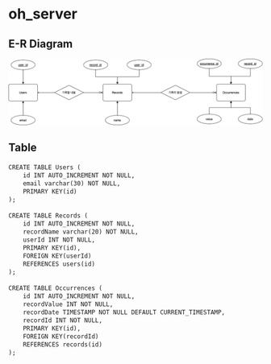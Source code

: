 # oh_server

## E-R Diagram

![E-R Diagram](https://github.com/MyNameIsTaeYeong/oh_server/blob/main/ER%20Diagram.drawio.png)

## Table

```
CREATE TABLE Users (
    id INT AUTO_INCREMENT NOT NULL,
    email varchar(30) NOT NULL,
    PRIMARY KEY(id)
);

CREATE TABLE Records (
    id INT AUTO_INCREMENT NOT NULL,
    recordName varchar(20) NOT NULL,
    userId INT NOT NULL,
    PRIMARY KEY(id),
    FOREIGN KEY(userId)
    REFERENCES users(id)
);

CREATE TABLE Occurrences (
    id INT AUTO_INCREMENT NOT NULL,
    recordValue INT NOT NULL,
    recordDate TIMESTAMP NOT NULL DEFAULT CURRENT_TIMESTAMP,
    recordId INT NOT NULL,
    PRIMARY KEY(id),
    FOREIGN KEY(recordId)
    REFERENCES records(id)
);
```
